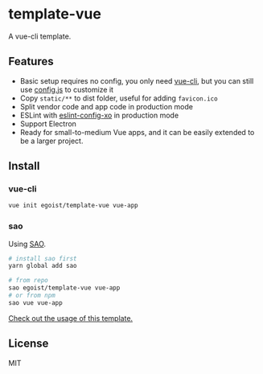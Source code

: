 # template-vue

A vue-cli template.

## Features

- Basic setup requires no config, you only need [vue-cli](https://github.com/vuejs/vue-cli), but you can still use [config.js](/template/config.js) to customize it
- Copy `static/**` to dist folder, useful for adding `favicon.ico`
- Split vendor code and app code in production mode
- ESLint with [eslint-config-xo](https://github.com/sindresorhus/eslint-config-xo) in production mode
- Support Electron
- Ready for small-to-medium Vue apps, and it can be easily extended to be a larger project.

## Install

### vue-cli

```bash
vue init egoist/template-vue vue-app
```

### sao

Using [SAO](https://github.com/egoist/sao).

```bash
# install sao first
yarn global add sao

# from repo
sao egoist/template-vue vue-app
# or from npm
sao vue vue-app
```

[Check out the usage of this template.](/template/README.md)

## License

MIT